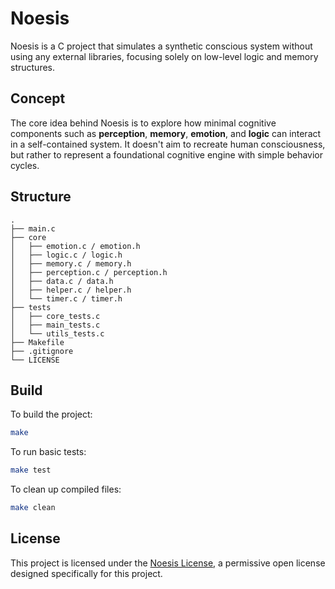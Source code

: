 # Noesis

Noesis is a C project that simulates a synthetic conscious system without using any external libraries, focusing solely on low-level logic and memory structures.

## Concept

The core idea behind Noesis is to explore how minimal cognitive components such as **perception**, **memory**, **emotion**, and **logic** can interact in a self-contained system. It doesn't aim to recreate human consciousness, but rather to represent a foundational cognitive engine with simple behavior cycles.

## Structure

```
.
├── main.c
├── core
│   ├── emotion.c / emotion.h
│   ├── logic.c / logic.h
│   ├── memory.c / memory.h
│   ├── perception.c / perception.h
│   ├── data.c / data.h
│   ├── helper.c / helper.h
│   └── timer.c / timer.h
├── tests
│   ├── core_tests.c
│   ├── main_tests.c
│   └── utils_tests.c
├── Makefile
├── .gitignore
└── LICENSE
```

## Build

To build the project:

```bash
make
```

To run basic tests:

```bash
make test
```

To clean up compiled files:

```bash
make clean
```

## License

This project is licensed under the [Noesis License](LICENSE), a permissive open license designed specifically for this project.
